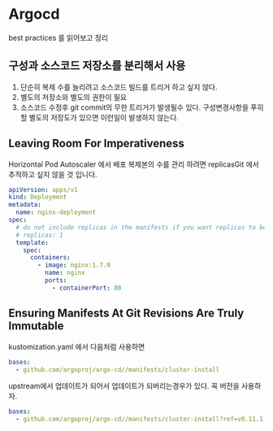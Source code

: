 # Argocd

best practices 를 읽어보고 정리

## 구성과 소스코드 저장소를 분리해서 사용

1. 단순히 복제 수를 늘리려고 소스코드 빌드를 트리거 하고 싶지 않다.
1. 별도의 저장소와 별도의 권한이 필요
1. 소스코드 수정후 git commit의 무한 트리거가 발생될수 있다. 구성변경사항을 푸히할 별도의 저장도가 있으면 이런일이 발생하지 않는다.

## Leaving Room For Imperativeness

Horizontal Pod Autoscaler 에서 배포 복제본의 수를 관리 하려면 replicasGit 에서 추적하고 싶지 않을 것 입니다.

```yaml
apiVersion: apps/v1
kind: Deployment
metadata:
  name: nginx-deployment
spec:
  # do not include replicas in the manifests if you want replicas to be controlled by HPA
  # replicas: 1
  template:
    spec:
      containers:
        - image: nginx:1.7.9
          name: nginx
          ports:
            - containerPort: 80
```

## Ensuring Manifests At Git Revisions Are Truly Immutable

kustomization.yaml 에서 다음처럼 사용하면

```yaml
bases:
  - github.com/argoproj/argo-cd//manifests/cluster-install
```

upstream에서 업데이트가 되어서 업데이트가 되버리는경우가 있다. 꼭 버전을 사용하자.

```yaml
bases:
  - github.com/argoproj/argo-cd//manifests/cluster-install?ref=v0.11.1
```
